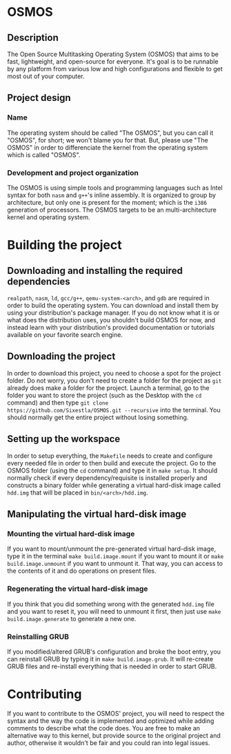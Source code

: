 # OSMOS
## Description
The Open Source Multitasking Operating System (OSMOS) that aims to be fast, lightweight, and open-source for everyone. It's goal is to be runnable by any platform from various low and high configurations and flexible to get most out of your computer.

## Project design
### Name
The operating system should be called "The OSMOS", but you can call it "OSMOS", for short; we won't blame you for that. But, please use "The OSMOS" in order to differenciate the kernel from the operating system which is called "OSMOS".

### Development and project organization
The OSMOS is using simple tools and programming languages such as Intel syntax for both `nasm` and `g++`'s inline assembly. It is organized to group by architecture, but only one is present for the moment; which is the `i386` generation of processors. The OSMOS targets to be an multi-architecture kernel and operating system.

# Building the project
## Downloading and installing the required dependencies
`realpath`, `nasm`, `ld`, `gcc/g++`, `qemu-system-<arch>`, and `gdb` are required in order to build the operating system. You can download and install them by using your distribution's package manager. If you do not know what it is or what does the distribution uses, you shouldn't build OSMOS for now, and instead learn with your distribution's provided documentation or tutorials available on your favorite search engine.

## Downloading the project
In order to download this project, you need to choose a spot for the project folder. Do not worry, you don't need to create a folder for the project as `git` already does make a folder for the project. Launch a terminal, go to the folder you want to store the project (such as the Desktop with the `cd` command) and then type `git clone https://github.com/Sixestla/OSMOS.git --recursive` into the terminal. You should normally get the entire project without losing something.

## Setting up the workspace
In order to setup everything, the `Makefile` needs to create and configure every needed file in order to then build and execute the project. Go to the OSMOS folder (using the `cd` command) and type it in `make setup`. It should normally check if every dependency/requisite is installed properly and constructs a binary folder while generating a virtual hard-disk image called `hdd.img` that will be placed in `bin/<arch>/hdd.img`.

## Manipulating the virtual hard-disk image
### Mounting the virtual hard-disk image
If you want to mount/unmount the pre-generated virtual hard-disk image, type it in the terminal `make build.image.mount` if you want to mount it or `make build.image.unmount` if you want to unmount it. That way, you can access to the contents of it and do operations on present files.

### Regenerating the virtual hard-disk image
If you think that you did something wrong with the generated `hdd.img` file and you want to reset it, you will need to unmount it first, then just use `make build.image.generate` to generate a new one.

### Reinstalling GRUB
If you modified/altered GRUB's configuration and broke the boot entry, you can reinstall GRUB by typing it in `make build.image.grub`. It will re-create GRUB files and re-install everything that is needed in order to start GRUB.

# Contributing
If you want to contribute to the OSMOS' project, you will need to respect the syntax and the way the code is implemented and optimized while adding comments to describe what the code does. You are free to make an alternative way to this kernel, but provide source to the original project and author, otherwise it wouldn't be fair and you could ran into legal issues.
